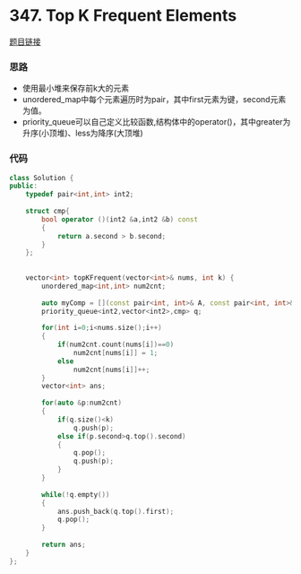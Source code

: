 # 347. Top K Frequent Elements
[题目链接](https://leetcode.com/problems/top-k-frequent-elements/)

### 思路
* 使用最小堆来保存前k大的元素
* unordered_map中每个元素遍历时为pair，其中first元素为键，second元素为值。
* priority_queue可以自己定义比较函数,结构体中的operator()，其中greater为升序(小顶堆)、less为降序(大顶堆)

### 代码


```cpp
class Solution {
public:
    typedef pair<int,int> int2;
    
    struct cmp{
        bool operator ()(int2 &a,int2 &b) const
        {
            return a.second > b.second;
        }
    };
    
    
    vector<int> topKFrequent(vector<int>& nums, int k) {
        unordered_map<int,int> num2cnt;
        
        auto myComp = [](const pair<int, int>& A, const pair<int, int>& B){return A.second < B.second;};
        priority_queue<int2,vector<int2>,cmp> q;
        
        for(int i=0;i<nums.size();i++)
        {
            if(num2cnt.count(nums[i])==0)
                num2cnt[nums[i]] = 1;
            else
                num2cnt[nums[i]]++;
        }
        vector<int> ans;
        
        for(auto &p:num2cnt)
        {
            if(q.size()<k)
                q.push(p);
            else if(p.second>q.top().second)
            {
                q.pop();
                q.push(p);
            }
        }
        
        while(!q.empty())
        {
            ans.push_back(q.top().first);
            q.pop();
        }
        
        return ans;
    }
};
```

